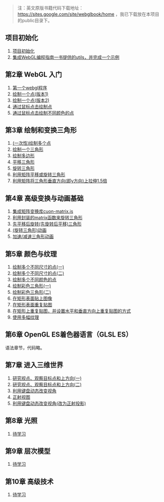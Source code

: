 > 注：英文原版书籍代码下载地址：https://sites.google.com/site/webglbook/home ，我已下载放在本项目的public目录下。

##  项目初始化

1. [项目初始化](https://github.com/gisnotes/vite-vue3-webgl/commit/02f91301332b8fdc5791c5015798134968841fb7)
2. [集成WebGL编程指南一书提供的utils，并完成一个示例](https://github.com/gisnotes/vite-vue3-webgl/commit/1390a16c6a7c4d9c881aea643a617b821527418d)

## 第2章 WebGL 入门

1. [第一个webgl程序](https://github.com/gisnotes/vite-vue3-webgl/blob/main/src/views/chapter02/HelloCanvas.vue)
2. [绘制一个点(版本1)](https://github.com/gisnotes/vite-vue3-webgl/blob/main/src/views/chapter02/HelloPoint1.vue)
3. [绘制一个点(版本2)](https://github.com/gisnotes/vite-vue3-webgl/blob/main/src/views/chapter02/HelloPoint2.vue)
4. [通过鼠标点击绘制点](https://github.com/gisnotes/vite-vue3-webgl/blob/main/src/views/chapter02/ClickedPoints.vue)
5. [通过鼠标点击绘制不同颜色的点](https://github.com/gisnotes/vite-vue3-webgl/blob/main/src/views/chapter02/ColoredPoints.vue)

## 第3章 绘制和变换三角形

1. [(一次性)绘制多个点](https://github.com/gisnotes/vite-vue3-webgl/blob/main/src/views/chapter03/MultiPoint.vue)
2. [绘制一个三角形](https://github.com/gisnotes/vite-vue3-webgl/blob/main/src/views/chapter03/HelloTriangle.vue)
3. [绘制多边形](https://github.com/gisnotes/vite-vue3-webgl/blob/main/src/views/chapter03/HelloQuad.vue)
4. [平移三角形](https://github.com/gisnotes/vite-vue3-webgl/blob/main/src/views/chapter03/TranslateTriangle.vue)
5. [旋转三角形](https://github.com/gisnotes/vite-vue3-webgl/blob/main/src/views/chapter03/RotatedTriangle.vue)
6. [利用矩阵平移或旋转三角形](https://github.com/gisnotes/vite-vue3-webgl/blob/main/src/views/chapter03/TranslateRotatedTriangleMatrix.vue)
7. [利用矩阵将三角形垂直方向(即y方向)上拉伸1.5倍](https://github.com/gisnotes/vite-vue3-webgl/blob/main/src/views/chapter03/ScaledTriangleMatrix.vue)

## 第4章 高级变换与动画基础

1. [集成矩阵变换库cuon-matrix.js](https://github.com/gisnotes/vite-vue3-webgl/commit/da027fbeb019a5e17c593b32ca649b5b71ef8952)
2. [利用封装的matrix函数来旋转三角形](https://github.com/gisnotes/vite-vue3-webgl/blob/main/src/views/chapter04/RotatedTriangle_Matrix4.vue)
3. [先平移后旋转(先旋转后平移)三角形](https://github.com/gisnotes/vite-vue3-webgl/blob/main/src/views/chapter04/RotatedTranslatedTriangle.vue)
4. [(旋转三角形)动画](https://github.com/gisnotes/vite-vue3-webgl/blob/main/src/views/chapter04/RotatingTriangle.vue)
4. [加速/减速三角形动画](https://github.com/gisnotes/vite-vue3-webgl/blob/main/src/views/chapter04/RotatingTriangle_withButtons.vue)

## 第5章 颜色与纹理

1. [绘制多个不同尺寸的点(一)](https://github.com/gisnotes/vite-vue3-webgl/blob/main/src/views/chapter05/MultiAttributeSize.vue)
2. [绘制多个不同尺寸的点(二)](https://github.com/gisnotes/vite-vue3-webgl/blob/main/src/views/chapter05/MultiAttributeSize_Interleaved.vue)
3. [绘制多个不同颜色的点](https://github.com/gisnotes/vite-vue3-webgl/blob/main/src/views/chapter05/MultiAttributeColor.vue)
4. [绘制彩色三角形(一)](https://github.com/gisnotes/vite-vue3-webgl/blob/main/src/views/chapter05/ColoredTriangle.vue)
5. [绘制彩色三角形(二)](https://github.com/gisnotes/vite-vue3-webgl/blob/main/src/views/chapter05/HelloTriangle_FragCoord.vue)
6. [在矩形表面贴上图像](https://github.com/gisnotes/vite-vue3-webgl/blob/main/src/views/chapter05/TexturedQuad.vue)
7. [在矩形表面重复贴图](https://github.com/gisnotes/vite-vue3-webgl/blob/main/src/views/chapter05/TexturedQuad_Repeat.vue)
8. [在矩形上重复贴图，并设置水平和垂直方向上重复贴图的方式](https://github.com/gisnotes/vite-vue3-webgl/blob/main/src/views/chapter05/TexturedQuad_Clamp_Mirror.vue)
9. [使用多幅纹理](https://github.com/gisnotes/vite-vue3-webgl/blob/main/src/views/chapter05/MultiTexture.vue)

## 第6章 OpenGL ES着色器语言（GLSL ES）
语法章节，代码略。

## 第7章 进入三维世界

1. [研究视点、观察目标点和上方向(一)](https://github.com/gisnotes/vite-vue3-webgl/blob/main/src/views/chapter07/LookAtTriangles.vue)
2. [研究视点、观察目标点和上方向(二)](https://github.com/gisnotes/vite-vue3-webgl/blob/main/src/views/chapter07/LookAtRotatedTriangles.vue)
3. [利用键盘动态改变视角](https://github.com/gisnotes/vite-vue3-webgl/blob/main/src/views/chapter07/LookAtTrianglesWithKeys.vue)
4. [正射视图](https://github.com/gisnotes/vite-vue3-webgl/blob/main/src/views/chapter07/OrthoView.vue)
5. [利用键盘动态改变视角(改为正射投影)](https://github.com/gisnotes/vite-vue3-webgl/blob/main/src/views/chapter07/LookAtTrianglesWithKeys_ViewVolume.vue)

## 第8章 光照

1. [待学习]()

## 第9章 层次模型

1. [待学习]()

## 第10章 高级技术

1. [待学习]()
